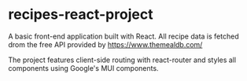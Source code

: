 # recipes-react-project

A basic front-end application built with React. All recipe data is fetched drom the free API provided by https://www.themealdb.com/

The project features client-side routing with react-router and styles all components using Google's MUI components.